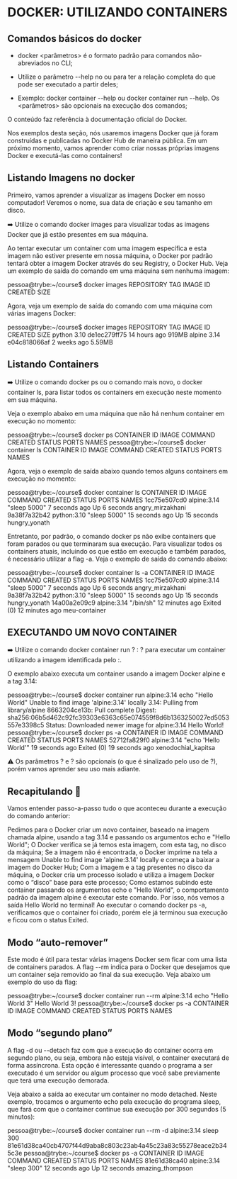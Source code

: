# DOCKER: UTILIZANDO CONTAINERS

## Comandos básicos do docker

- docker <comando> <subcomando> <parâmetros> é o formato padrão para comandos não-abreviados no CLI;

- Utilize o parâmetro --help no <comando> ou <subcomando> para ter a relação completa do que pode ser executado a partir deles;

- Exemplo: docker container --help ou docker container run --help.
Os <parâmetros> são opcionais na execução dos comandos;

O conteúdo faz referência à documentação oficial do Docker.

Nos exemplos desta seção, nós usaremos imagens Docker que já foram construídas e publicadas no Docker Hub de maneira pública. Em um próximo momento, vamos aprender como criar nossas próprias imagens Docker e executá-las como containers!

## Listando Imagens no docker

Primeiro, vamos aprender a visualizar as imagens Docker em nosso computador! Veremos o nome, sua data de criação e seu tamanho em disco.

➡️ Utilize o comando docker images para visualizar todas as imagens Docker que já estão presentes em sua máquina.

Ao tentar executar um container com uma imagem específica e esta imagem não estiver presente em nossa máquina, o Docker por padrão tentará obter a imagem Docker através do seu Registry, o Docker Hub. Veja um exemplo de saída do comando em uma máquina sem nenhuma imagem:

pessoa@trybe:~/course$ docker images
REPOSITORY   TAG       IMAGE ID   CREATED   SIZE

Agora, veja um exemplo de saída do comando com uma máquina com várias imagens Docker:

pessoa@trybe:~/course$ docker images
REPOSITORY   TAG       IMAGE ID       CREATED        SIZE
python       3.10      de1ec279ff75   14 hours ago   919MB
alpine       3.14      e04c818066af   2 weeks ago    5.59MB

## Listando Containers

➡️ Utilize o comando docker ps ou o comando mais novo, o docker container ls, para listar todos os containers em execução neste momento em sua máquina.

Veja o exemplo abaixo em uma máquina que não há nenhum container em execução no momento:

pessoa@trybe:~/course$ docker ps
CONTAINER ID   IMAGE     COMMAND   CREATED   STATUS    PORTS     NAMES
pessoa@trybe:~/course$ docker container ls
CONTAINER ID   IMAGE     COMMAND   CREATED   STATUS    PORTS     NAMES

Agora, veja o exemplo de saída abaixo quando temos alguns containers em execução no momento:

pessoa@trybe:~/course$ docker container ls
CONTAINER ID   IMAGE         COMMAND        CREATED          STATUS          PORTS     NAMES
1cc75e507cd0   alpine:3.14   "sleep 5000"   7 seconds ago    Up 6 seconds              angry_mirzakhani
9a38f7a32b42   python:3.10   "sleep 5000"   15 seconds ago   Up 15 seconds             hungry_yonath

Entretanto, por padrão, o comando docker ps não exibe containers que foram parados ou que terminaram sua execução. Para visualizar todos os containers atuais, incluindo os que estão em execução e também parados, é necessário utilizar a flag -a. Veja o exemplo de saída do comando abaixo:

pessoa@trybe:~/course$ docker container ls -a
CONTAINER ID   IMAGE         COMMAND        CREATED          STATUS          PORTS                  NAMES
1cc75e507cd0   alpine:3.14   "sleep 5000"   7 seconds ago    Up 6 seconds                           angry_mirzakhani
9a38f7a32b42   python:3.10   "sleep 5000"   15 seconds ago   Up 15 seconds                          hungry_yonath
14a00a2e09c9   alpine:3.14   "/bin/sh"      12 minutes ago   Exited (0) 12 minutes ago              meu-container

## EXECUTANDO UM NOVO CONTAINER

➡️ Utilize o comando docker container run <flags>? <imagem>:<tag> <argumentos>? para executar um container utilizando a imagem identificada pelo <imagem>:<tag>.

O exemplo abaixo executa um container usando a imagem Docker alpine e a tag 3.14:

pessoa@trybe:~/course$ docker container run alpine:3.14 echo "Hello World"
Unable to find image 'alpine:3.14' locally
3.14: Pulling from library/alpine
8663204ce13b: Pull complete
Digest: sha256:06b5d462c92fc39303e6363c65e074559f8d6b1363250027ed5053557e3398c5
Status: Downloaded newer image for alpine:3.14
Hello World!
pessoa@trybe:~/course$ docker ps -a
CONTAINER ID   IMAGE         COMMAND                 CREATED          STATUS                      PORTS     NAMES
52712fa829f0   alpine:3.14   "echo 'Hello World'"   19 seconds ago   Exited (0) 19 seconds ago             xenodochial_kapitsa

⚠️ Os parâmetros <flags>? e <argumentos>? são opcionais (o que é sinalizado pelo uso de ?), porém vamos aprender seu uso mais adiante.

## Recapitulando 🧠

Vamos entender passo-a-passo tudo o que aconteceu durante a execução do comando anterior:

Pedimos para o Docker criar um novo container, baseado na imagem chamada alpine, usando a tag 3.14 e passando os argumentos echo e "Hello World";
O Docker verifica se já temos esta imagem, com esta tag, no disco da máquina;
Se a imagem não é encontrada, o Docker imprime na tela a mensagem Unable to find image 'alpine:3.14' locally e começa a baixar a imagem do Docker Hub;
Com a imagem e a tag presentes no disco da máquina, o Docker cria um processo isolado e utiliza a imagem Docker como o “disco” base para este processo;
Como estamos subindo este container passando os argumentos echo e "Hello World", o comportamento padrão da imagem alpine é executar este comando. Por isso, nós vemos a saída Hello World no terminal!
Ao executar o comando docker ps -a, verificamos que o container foi criado, porém ele já terminou sua execução e ficou com o status Exited.

## Modo “auto-remover”

Este modo é útil para testar várias imagens Docker sem ficar com uma lista de containers parados. A flag --rm indica para o Docker que desejamos que um container seja removido ao final da sua execução. Veja abaixo um exemplo do uso da flag:

pessoa@trybe:~/course$ docker container run --rm alpine:3.14 echo "Hello World 3"
Hello World 3!
pessoa@trybe:~/course$ docker ps -a
CONTAINER ID   IMAGE     COMMAND   CREATED   STATUS    PORTS     NAMES

## Modo “segundo plano”

A flag -d ou --detach faz com que a execução do container ocorra em segundo plano, ou seja, embora não esteja visível, o container executará de forma assíncrona. Esta opção é interessante quando o programa a ser executado é um servidor ou algum processo que você sabe previamente que terá uma execução demorada.

Veja abaixo a saída ao executar um container no modo detached. Neste exemplo, trocamos o argumento echo pela execução do programa sleep, que fará com que o container continue sua execução por 300 segundos (5 minutos):

pessoa@trybe:~/course$ docker container run --rm -d alpine:3.14 sleep 300
81e61d38ca40cb4707f44d9aba8c803c23ab4a45c23a83c55278eace2b345c3e
pessoa@trybe:~/course$ docker ps -a
CONTAINER ID   IMAGE         COMMAND       CREATED          STATUS          PORTS     NAMES
81e61d38ca40   alpine:3.14   "sleep 300"   12 seconds ago   Up 12 seconds             amazing_thompson
